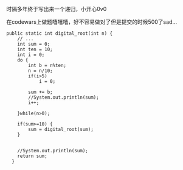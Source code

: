 时隔多年终于写出来一个递归，小开心0v0

在codewars上做题嘻嘻嘻，好不容易做对了但是提交的时候500了sad…

```
public static int digital_root(int n) {
    // ...
	int sum = 0;
	int ten = 10;
	int i = 0;
	do {
		int b = n%ten;
		n = n/10;
		if(i>5)
			i = 0;
		
		sum += b;
		//System.out.println(sum);
		i++;
				
	}while(n>0);
	
	if(sum>=10) {
		sum = digital_root(sum);
	}

	
	//System.out.println(sum);
	return sum;
  }
```



